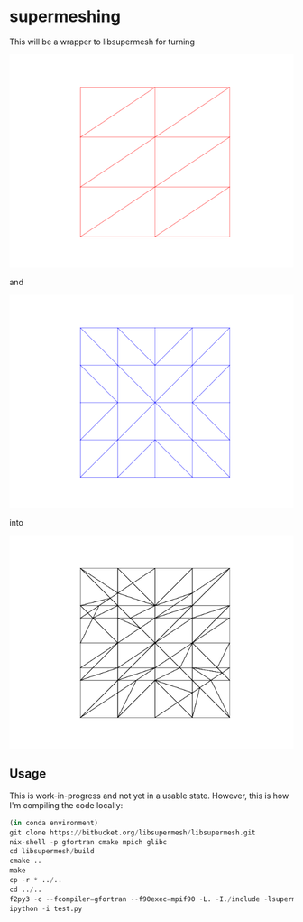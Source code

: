 # supermeshing

This will be a wrapper to libsupermesh for turning

![First mesh](Figure_1.png)

and

![Second mesh](Figure_2.png)

into

![Supermesh](Figure_3.png)

## Usage

This is work-in-progress and not yet in a usable state.
However, this is how I'm compiling the code locally:

```python
(in conda environment)
git clone https://bitbucket.org/libsupermesh/libsupermesh.git
nix-shell -p gfortran cmake mpich glibc
cd libsupermesh/build
cmake ..
make
cp -r * ../..
cd ../..
f2py3 -c --fcompiler=gfortran --f90exec=mpif90 -L. -I./include -lsupermesh -lstdc++ -m supermeshing_fortran supermeshing.f90
ipython -i test.py
```
